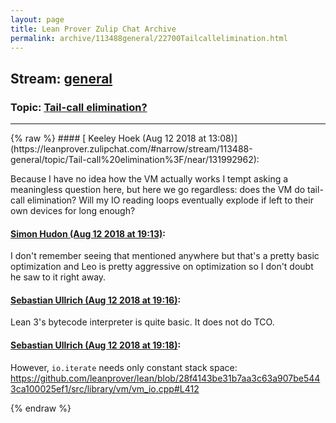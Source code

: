 ```yaml
---
layout: page
title: Lean Prover Zulip Chat Archive 
permalink: archive/113488general/22700Tailcallelimination.html
---
```


## Stream: [general](https://leanprover-community.github.io/archive/113488general/index.html)
### Topic: [Tail-call elimination?](https://leanprover-community.github.io/archive/113488general/22700Tailcallelimination.html)

---

<base href="https://leanprover.zulipchat.com">
{% raw %}
#### [ Keeley Hoek (Aug 12 2018 at 13:08)](https://leanprover.zulipchat.com/#narrow/stream/113488-general/topic/Tail-call%20elimination%3F/near/131992962):
<p>Because I have no idea how the VM actually works I tempt asking a meaningless question here, but here we go regardless: does the VM do tail-call elimination? Will my IO reading loops eventually explode if left to their own devices for long enough?</p>

#### [ Simon Hudon (Aug 12 2018 at 19:13)](https://leanprover.zulipchat.com/#narrow/stream/113488-general/topic/Tail-call%20elimination%3F/near/132004521):
<p>I don't remember seeing that mentioned anywhere but that's a pretty basic optimization and Leo is pretty aggressive on optimization so I don't doubt he saw to it right away.</p>

#### [ Sebastian Ullrich (Aug 12 2018 at 19:16)](https://leanprover.zulipchat.com/#narrow/stream/113488-general/topic/Tail-call%20elimination%3F/near/132004618):
<p>Lean 3's bytecode interpreter is quite basic. It does not do TCO.</p>

#### [ Sebastian Ullrich (Aug 12 2018 at 19:18)](https://leanprover.zulipchat.com/#narrow/stream/113488-general/topic/Tail-call%20elimination%3F/near/132004665):
<p>However, <code>io.iterate</code> needs only constant stack space: <a href="https://github.com/leanprover/lean/blob/28f4143be31b7aa3c63a907be5443ca100025ef1/src/library/vm/vm_io.cpp#L412" target="_blank" title="https://github.com/leanprover/lean/blob/28f4143be31b7aa3c63a907be5443ca100025ef1/src/library/vm/vm_io.cpp#L412">https://github.com/leanprover/lean/blob/28f4143be31b7aa3c63a907be5443ca100025ef1/src/library/vm/vm_io.cpp#L412</a></p>


{% endraw %}
